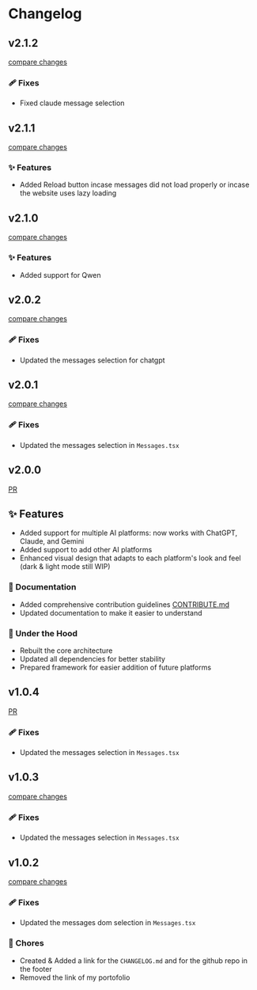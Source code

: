 # Changelog

## v2.1.2

[compare changes](https://github.com/COUSCOUSZ/BetterGPT/commit/613d7295f7141de74d4f912daf31e0afd242538e)

### 🩹 Fixes

- Fixed claude message selection 

## v2.1.1

[compare changes](https://github.com/COUSCOUSZ/BetterGPT/commit/cfd13377440d615c268052b18924010c690fa2e2)

### ✨ Features

- Added Reload button incase messages did not load properly or incase the website uses lazy loading

## v2.1.0

[compare changes](https://github.com/COUSCOUSZ/BetterGPT/commit/18ce6c873857d695bd9950f92b3e74e0e4d02b08)

### ✨ Features

- Added support for Qwen

## v2.0.2

[compare changes](https://github.com/COUSCOUSZ/BetterGPT/commit/d375838bc06d77f9422731eb225896cb54ca0317)

### 🩹 Fixes

- Updated the messages selection for chatgpt

## v2.0.1

[compare changes](https://github.com/COUSCOUSZ/BetterGPT/commit/299583eec18ca06afd9be2498f68ec1b14970728)

### 🩹 Fixes

- Updated the messages selection in `Messages.tsx`

## v2.0.0

[PR](https://github.com/COUSCOUSZ/BetterGPT/pull/7)

## ✨ Features

- Added support for multiple AI platforms: now works with ChatGPT, Claude, and Gemini
- Added support to add other AI platforms
- Enhanced visual design that adapts to each platform's look and feel (dark & light mode still WIP)

### 📝 Documentation

- Added comprehensive contribution guidelines [CONTRIBUTE.md](CONTRIBUTE.md)
- Updated documentation to make it easier to understand

### 🔧 Under the Hood

- Rebuilt the core architecture
- Updated all dependencies for better stability
- Prepared framework for easier addition of future platforms

## v1.0.4

[PR](https://github.com/COUSCOUSZ/BetterGPT/pull/6)

### 🩹 Fixes

- Updated the messages selection in `Messages.tsx`

## v1.0.3

[compare changes](https://github.com/COUSCOUSZ/BetterGPT/commit/cdb26b71168795999bf1bd4ffae95df25e68f5eb)

### 🩹 Fixes

- Updated the messages selection in `Messages.tsx`

## v1.0.2

[compare changes](https://github.com/COUSCOUSZ/BetterGPT/commit/2cb0d7265f949fa4a65c8ad0c2ff45e5e0d6e4e5)

### 🩹 Fixes

- Updated the messages dom selection in `Messages.tsx`

### 🏡 Chores

- Created & Added a link for the `CHANGELOG.md` and for the github repo in the footer
- Removed the link of my portofolio

